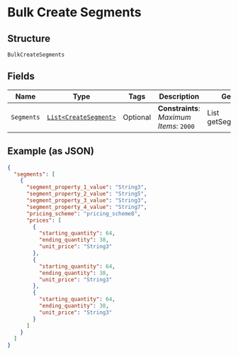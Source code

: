 
# Bulk Create Segments

## Structure

`BulkCreateSegments`

## Fields

| Name | Type | Tags | Description | Getter | Setter |
|  --- | --- | --- | --- | --- | --- |
| `Segments` | [`List<CreateSegment>`](../../doc/models/create-segment.md) | Optional | **Constraints**: *Maximum Items*: `2000` | List<CreateSegment> getSegments() | setSegments(List<CreateSegment> segments) |

## Example (as JSON)

```json
{
  "segments": [
    {
      "segment_property_1_value": "String3",
      "segment_property_2_value": "String5",
      "segment_property_3_value": "String3",
      "segment_property_4_value": "String7",
      "pricing_scheme": "pricing_scheme8",
      "prices": [
        {
          "starting_quantity": 64,
          "ending_quantity": 38,
          "unit_price": "String3"
        },
        {
          "starting_quantity": 64,
          "ending_quantity": 38,
          "unit_price": "String3"
        },
        {
          "starting_quantity": 64,
          "ending_quantity": 38,
          "unit_price": "String3"
        }
      ]
    }
  ]
}
```

